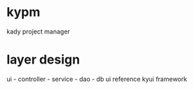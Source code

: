 # kypm
kady project manager

# layer design
ui - controller - service - dao - db
ui reference kyui framework
